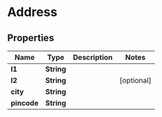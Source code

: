 # Address

## Properties
Name | Type | Description | Notes
------------ | ------------- | ------------- | -------------
**l1** | **String** |  | 
**l2** | **String** |  |  [optional]
**city** | **String** |  | 
**pincode** | **String** |  | 
